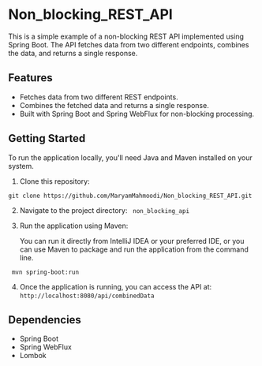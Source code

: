 # Non_blocking_REST_API
This is a simple example of a non-blocking REST API implemented using Spring Boot. The API fetches data from two different endpoints, combines the data, and returns a single response.

## Features

- Fetches data from two different REST endpoints.
- Combines the fetched data and returns a single response.
- Built with Spring Boot and Spring WebFlux for non-blocking processing.

## Getting Started

To run the application locally, you'll need Java and Maven installed on your system.

1. Clone this repository:

``` git clone https://github.com/MaryamMahmoodi/Non_blocking_REST_API.git ```

2. Navigate to the project directory:
``` non_blocking_api```

3. Run the application using Maven:

   You can run it directly from IntelliJ IDEA or your preferred IDE, or you can use Maven to package and run the application from the command line.

``` mvn spring-boot:run```


4. Once the application is running, you can access the API at:
``` http://localhost:8080/api/combinedData ```


## Dependencies

- Spring Boot
- Spring WebFlux
- Lombok